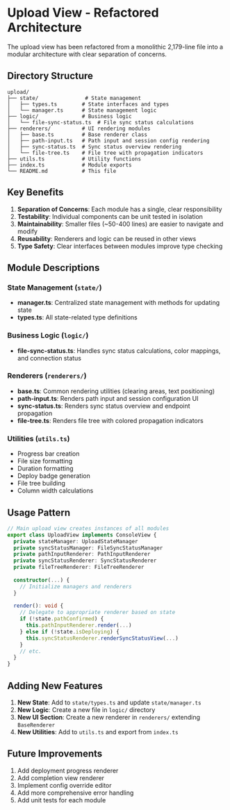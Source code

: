 # Upload View - Refactored Architecture

The upload view has been refactored from a monolithic 2,179-line file into a modular architecture with clear separation of concerns.

## Directory Structure

```
upload/
├── state/               # State management
│   ├── types.ts        # State interfaces and types
│   └── manager.ts      # State management logic
├── logic/              # Business logic
│   └── file-sync-status.ts  # File sync status calculations
├── renderers/          # UI rendering modules
│   ├── base.ts         # Base renderer class
│   ├── path-input.ts   # Path input and session config rendering
│   ├── sync-status.ts  # Sync status overview rendering
│   └── file-tree.ts    # File tree with propagation indicators
├── utils.ts            # Utility functions
├── index.ts            # Module exports
└── README.md           # This file
```

## Key Benefits

1. **Separation of Concerns**: Each module has a single, clear responsibility
2. **Testability**: Individual components can be unit tested in isolation
3. **Maintainability**: Smaller files (~50-400 lines) are easier to navigate and modify
4. **Reusability**: Renderers and logic can be reused in other views
5. **Type Safety**: Clear interfaces between modules improve type checking

## Module Descriptions

### State Management (`state/`)
- **manager.ts**: Centralized state management with methods for updating state
- **types.ts**: All state-related type definitions

### Business Logic (`logic/`)
- **file-sync-status.ts**: Handles sync status calculations, color mappings, and connection status

### Renderers (`renderers/`)
- **base.ts**: Common rendering utilities (clearing areas, text positioning)
- **path-input.ts**: Renders path input and session configuration UI
- **sync-status.ts**: Renders sync status overview and endpoint propagation
- **file-tree.ts**: Renders file tree with colored propagation indicators

### Utilities (`utils.ts`)
- Progress bar creation
- File size formatting
- Duration formatting
- Deploy badge generation
- File tree building
- Column width calculations

## Usage Pattern

```typescript
// Main upload view creates instances of all modules
export class UploadView implements ConsoleView {
  private stateManager: UploadStateManager
  private syncStatusManager: FileSyncStatusManager
  private pathInputRenderer: PathInputRenderer
  private syncStatusRenderer: SyncStatusRenderer
  private fileTreeRenderer: FileTreeRenderer
  
  constructor(...) {
    // Initialize managers and renderers
  }
  
  render(): void {
    // Delegate to appropriate renderer based on state
    if (!state.pathConfirmed) {
      this.pathInputRenderer.render(...)
    } else if (!state.isDeploying) {
      this.syncStatusRenderer.renderSyncStatusView(...)
    }
    // etc.
  }
}
```

## Adding New Features

1. **New State**: Add to `state/types.ts` and update `state/manager.ts`
2. **New Logic**: Create a new file in `logic/` directory
3. **New UI Section**: Create a new renderer in `renderers/` extending `BaseRenderer`
4. **New Utilities**: Add to `utils.ts` and export from `index.ts`

## Future Improvements

1. Add deployment progress renderer
2. Add completion view renderer
3. Implement config override editor
4. Add more comprehensive error handling
5. Add unit tests for each module
